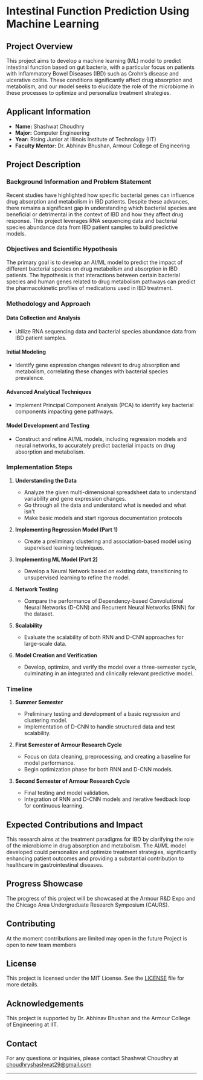 # Intestinal Function Prediction Using Machine Learning

## Project Overview

This project aims to develop a machine learning (ML) model to predict intestinal function based on gut bacteria, with a particular focus on patients with Inflammatory Bowel Diseases (IBD) such as Crohn’s disease and ulcerative colitis. These conditions significantly affect drug absorption and metabolism, and our model seeks to elucidate the role of the microbiome in these processes to optimize and personalize treatment strategies.

## Applicant Information
- **Name:** Shashwat Choudhry
- **Major:** Computer Engineering
- **Year:** Rising Junior at Illinois Institute of Technology (IIT)
- **Faculty Mentor:** Dr. Abhinav Bhushan, Armour College of Engineering

## Project Description

### Background Information and Problem Statement

Recent studies have highlighted how specific bacterial genes can influence drug absorption and metabolism in IBD patients. Despite these advances, there remains a significant gap in understanding which bacterial species are beneficial or detrimental in the context of IBD and how they affect drug response. This project leverages RNA sequencing data and bacterial species abundance data from IBD patient samples to build predictive models.

### Objectives and Scientific Hypothesis

The primary goal is to develop an AI/ML model to predict the impact of different bacterial species on drug metabolism and absorption in IBD patients. The hypothesis is that interactions between certain bacterial species and human genes related to drug metabolism pathways can predict the pharmacokinetic profiles of medications used in IBD treatment.

### Methodology and Approach

#### Data Collection and Analysis
- Utilize RNA sequencing data and bacterial species abundance data from IBD patient samples.

#### Initial Modeling
- Identify gene expression changes relevant to drug absorption and metabolism, correlating these changes with bacterial species prevalence.

#### Advanced Analytical Techniques
- Implement Principal Component Analysis (PCA) to identify key bacterial components impacting gene pathways.

#### Model Development and Testing
- Construct and refine AI/ML models, including regression models and neural networks, to accurately predict bacterial impacts on drug absorption and metabolism.

### Implementation Steps

1. **Understanding the Data**
   - Analyze the given multi-dimensional spreadsheet data to understand variability and gene expression changes.
   - Go through all the data and understand what is needed and what isn't
   - Make basic models and start rigorous documentation protocols

2. **Implementing Regression Model (Part 1)**
   - Create a preliminary clustering and association-based model using supervised learning techniques.

3. **Implementing ML Model (Part 2)**
   - Develop a Neural Network based on existing data, transitioning to unsupervised learning to refine the model.

4. **Network Testing**
   - Compare the performance of Dependency-based Convolutional Neural Networks (D-CNN) and Recurrent Neural Networks (RNN) for the dataset.

5. **Scalability**
   - Evaluate the scalability of both RNN and D-CNN approaches for large-scale data.

6. **Model Creation and Verification**
   - Develop, optimize, and verify the model over a three-semester cycle, culminating in an integrated and clinically relevant predictive model.

### Timeline

1. **Summer Semester**
   - Preliminary testing and development of a basic regression and clustering model.
   - Implementation of D-CNN to handle structured data and test scalability.

2. **First Semester of Armour Research Cycle**
   - Focus on data cleaning, preprocessing, and creating a baseline for model performance.
   - Begin optimization phase for both RNN and D-CNN models.

3. **Second Semester of Armour Research Cycle**
   - Final testing and model validation.
   - Integration of RNN and D-CNN models and iterative feedback loop for continuous learning.

## Expected Contributions and Impact

This research aims at the treatment paradigms for IBD by clarifying the role of the microbiome in drug absorption and metabolism. The AI/ML model developed could personalize and optimize treatment strategies, significantly enhancing patient outcomes and providing a substantial contribution to healthcare in gastrointestinal diseases.

## Progress Showcase

The progress of this project will be showcased at the Armour R&D Expo and the Chicago Area Undergraduate Research Symposium (CAURS).

## Contributing
At the moment contributions are limited may open in the future
Project is open to new team members
## License

This project is licensed under the MIT License. See the [LICENSE](LICENSE) file for more details.

## Acknowledgements

This project is supported by Dr. Abhinav Bhushan and the Armour College of Engineering at IIT. 

## Contact

For any questions or inquiries, please contact Shashwat Choudhry at choudhryshashwat29@gmail.com

---
